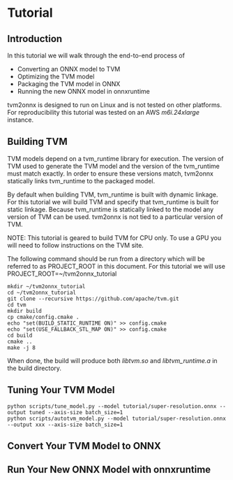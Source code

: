 # Tutorial

## Introduction

In this tutorial we will walk through the end-to-end process of
* Converting an ONNX model to TVM
* Optimizing the TVM model
* Packaging the TVM model in ONNX
* Running the new ONNX model in onnxruntime

tvm2onnx is designed to run on Linux and is not tested on other platforms. For reproducibility this tutorial was tested on an AWS *m6i.24xlarge* instance.

## Building TVM

TVM models depend on a tvm_runtime library for execution. The version of TVM used to generate
the TVM model and the version of the tvm_runtime must match exactly. In order to ensure these
versions match, tvm2onnx statically links tvm_runtime to the packaged model.

By default when building TVM, tvm_runtime is built with dynamic linkage. For this tutorial we will
build TVM and specify that tvm_runtime is built for static linkage. Because tvm_runtime is statically linked to the model any version of TVM can be used. tvm2onnx is not tied to a particular version of TVM.

NOTE: This tutorial is geared to build TVM for CPU only. To use a GPU you will need to follow instructions on the TVM site.

The following command should be run from a directory which will be referred to as PROJECT_ROOT in this document. For this tutorial we will use PROJECT_ROOT=~/tvm2onnx_tutorial

```
mkdir ~/tvm2onnx_tutorial
cd ~/tvm2onnx_tutorial
git clone --recursive https://github.com/apache/tvm.git
cd tvm
mkdir build
cp cmake/config.cmake .
echo "set(BUILD_STATIC_RUNTIME ON)" >> config.cmake
echo "set(USE_FALLBACK_STL_MAP ON)" >> config.cmake
cd build
cmake ..
make -j 8
```

When done, the build will produce both *libtvm.so* and *libtvm_runtime.a* in the build directory.

## Tuning Your TVM Model

```
python scripts/tune_model.py --model tutorial/super-resolution.onnx --output tuned --axis-size batch_size=1
python scripts/autotvm_model.py --model tutorial/super-resolution.onnx --output xxx --axis-size batch_size=1
```

## Convert Your TVM Model to ONNX

## Run Your New ONNX Model with onnxruntime
